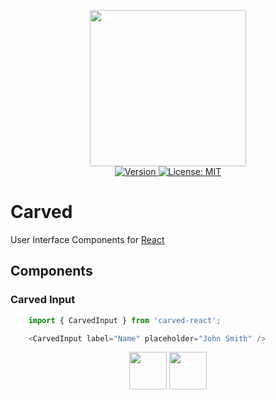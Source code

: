 <p align="center">
    <img src="https://raw.githubusercontent.com/plurid/carved-react/master/docs/images/identity/carved-logo.png" height="250px">
    <br />
    <a target="_blank" href="https://www.npmjs.com/package/carved-react">
        <img src="https://img.shields.io/npm/v/carved-react.svg?logo=npm&colorB=1380C3&style=for-the-badge" alt="Version">
    </a>
    <a target="_blank" href="https://github.com/plurid/plurid/blob/master/LICENSE">
        <img src="https://img.shields.io/badge/license-MIT-blue.svg?colorB=1380C3&style=for-the-badge" alt="License: MIT">
    </a>
</p>



# Carved

User Interface Components for [React][react]

[react]: https://github.com/facebook/react



## Components

### Carved Input

``` javascript
    import { CarvedInput } from 'carved-react';

    <CarvedInput label="Name" placeholder="John Smith" />
```

<p align="center">
    <img src="https://raw.githubusercontent.com/plurid/carved-react/master/docs/images/components/CarvedInput-empty.png" height="60px">
    <img src="https://raw.githubusercontent.com/plurid/carved-react/master/docs/images/components/CarvedInput-named.png" height="60px">
</p>
